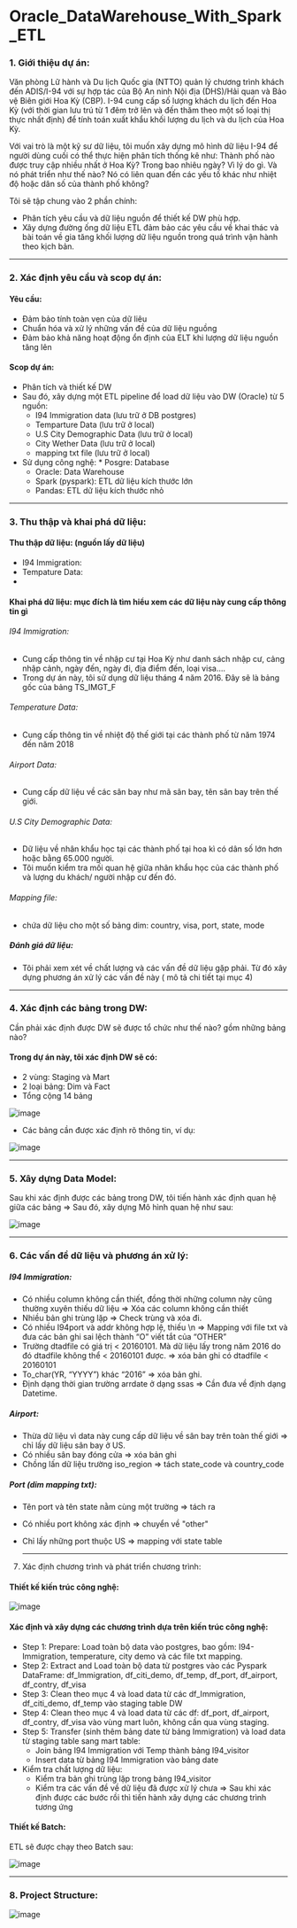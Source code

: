 # Oracle_DataWarehouse_With_Spark_ETL
### 1. Giới thiệu dự án:
Văn phòng Lữ hành và Du lịch Quốc gia (NTTO) quản lý chương trình khách đến ADIS/I-94 với sự hợp tác của Bộ An ninh Nội địa (DHS)/Hải quan và Bảo vệ Biên giới Hoa Kỳ (CBP). I-94 cung cấp số lượng khách du lịch đến Hoa Kỳ (với thời gian lưu trú từ 1 đêm trở lên và đến thăm theo một số loại thị thực nhất định) để tính toán xuất khẩu khối lượng du lịch và du lịch của Hoa Kỳ.

Với vai trò là một kỹ sư dữ liệu, tôi muốn xây dựng mô hình dữ liệu I-94 để người dùng cuối có thể thực hiện phân tích thống kê như: Thành phố nào được truy cập nhiều nhất ở Hoa Kỳ? Trong bao nhiêu ngày? Vì lý do gì. Và nó phát triển như thế nào? Nó có liên quan đến các yếu tố khác như nhiệt độ hoặc dân số của thành phố không?

Tôi sẽ tập chung vào 2 phần chính:
- Phân tích yêu cầu và dữ liệu nguồn để thiết kế DW phù hợp.
- Xây dựng đường ống dữ liệu ETL đảm bảo các yêu cầu về khai thác và bài toán về gia tăng khối lượng dữ liệu nguồn trong quá trình vận hành theo kịch bản.

----------------------------
### 2. Xác định yêu cầu và scop dự án:
#### Yêu cầu:
- Đảm bảo tính toàn vẹn của dữ liêu
- Chuẩn hóa và xử lý những vấn đề của dữ liệu nguồng
- Đảm bảo khả năng hoạt động ổn định của ELT khi lượng dữ liệu nguồn tăng lên 
#### Scop dự án:
* Phân tích và thiết kế DW
* Sau đó,  xây dựng một ETL pipeline để load dữ liệu vào DW (Oracle) từ 5 nguồn: 
     * I94 Immigration data (lưu trữ ở DB postgres)
     * Temparture Data (lưu trữ ở local)
     * U.S City Demographic Data (lưu trữ ở local)
     * City Wether Data (lưu trữ ở local)
    * mapping txt file (lưu trữ ở local) 
* Sử dụng công nghệ: 
      * Posgre: Database
    * Oracle: Data Warehouse
    * Spark (pyspark): ETL dữ liệu kích thước lớn
    * Pandas: ETL dữ liệu kích thước nhỏ
-----------------------------------
### 3. Thu thập và khai phá dữ liệu:
#### Thu thập dữ liệu: (nguồn lấy dữ liệu) 
* I94 Immigration: 
* Tempature Data:
* 
#### Khai phá dữ liệu: mục đích là tìm hiểu xem các dữ liệu này cung cấp thông tin gì
###### I94 Immigration: 
* Cung cấp thông tin về nhập cư tại Hoa Kỳ như danh sách nhập cư, cảng nhập cảnh, ngày đến, ngày đi, địa điểm đến, loại visa….
* Trong dự án này, tôi sử dụng dữ liệu tháng 4 năm 2016. Đây sẽ là bảng gốc của bảng TS_IMGT_F 
###### Temperature Data: 
* Cung cấp thông tin về nhiệt độ thế giới tại các thành phố từ năm 1974 đến năm 2018


###### Airport Data: 
* Cung cấp dữ liệu về các sân bay như mã sân bay, tên sân bay trên thế giới.
###### U.S City Demographic Data: 
* Dữ liệu về nhân khẩu học tại các thành phố tại hoa kì có dân số lớn hơn hoặc bằng 65.000 người.
* Tôi muốn kiểm tra mối quan hệ giữa nhân khẩu học của các thành phố và lượng du khách/ người nhập cư đến đó.  
###### Mapping file:
* chứa dữ liệu cho một số bảng dim: country, visa, port, state, mode 
##### Đánh giá dữ liệu: 
* Tôi phải xem xét về chất lượng và các vấn đề dữ liệu gặp phải. Từ đó xây dựng phương án xử lý các vấn đề này ( mô tả chi tiết tại mục 4)
------------------------------------
### 4. Xác định các bảng trong DW:
 Cần phải xác định được DW sẽ được tổ chức như thế nào? gồm những bảng nào?
#### Trong dự án này, tôi xác định DW sẽ có:
* 2 vùng: Staging và Mart
* 2 loại bảng: Dim và Fact
* Tổng cộng 14 bảng
  
![image](https://github.com/hien201/Oracle_DataWarehous_With_Spark_ETL/assets/90466915/499c3140-58ff-4f37-8b2a-1719e10dfb96)
* Các bảng cần được xác định rõ thông tin, ví dụ:
  
![image](https://github.com/hien201/Oracle_DataWarehous_With_Spark_ETL/assets/90466915/f2efb28f-5f73-4575-92ee-7a3fd40ac5e2)

-----------------------------------------
### 5. Xây dựng Data Model:
Sau khi xác định được các bảng trong DW, tôi tiến hành xác định quan hệ giữa các bảng
=> Sau đó, xây dựng Mô hình quan hệ như sau: 

![image](https://github.com/hien201/Oracle_DataWarehous_With_Spark_ETL/assets/90466915/9e130474-09d6-4190-be94-5708a1eac3ee)

-----------------------------------------------
### 6. Các vấn đề dữ liệu và phương án xử lý:
#####  I94 Immigration:
- Có nhiều column không cần thiết, đồng thời những column này cũng thường xuyên thiếu dữ liệu
    ⇒ Xóa các column không cần thiết 
- Nhiều bản ghi trùng lặp
    ⇒ Check trùng và xóa đi.
- Có nhiều I94port và addr không hợp lệ, thiếu \n
    => Mapping với file txt và đưa các bản ghi sai lệch thành “O” viết tắt của “OTHER”
- Trường dtadfile có giá trị < 20160101. Mà dữ liệu lấy trong năm 2016 do đó dtadfile không thể < 20160101 được. 
    ⇒ xóa bản ghi có dtadfile < 20160101
- To_char(YR, “YYYY”) khác “2016”
    ⇒ xóa bản ghi.
- Định dạng thời gian trường arrdate ở dạng ssas => Cần đưa về định dạng Datetime.
  
##### Airport:
- Thừa dữ liệu vì data này cung cấp dữ liệu về sân bay trên toàn thế giới => chỉ lấy dữ liệu sân bay ở US.
- Có nhiều sân bay đóng cửa => xóa bản ghi
- Chồng lấn dữ liệu trường iso_region => tách  state_code và country_code
  
##### Port (dim mapping txt):
- Tên port và tên state nằm cùng một trường => tách ra
- Có nhiều port không xác định => chuyển về "other"
- Chỉ lấy những port thuộc US => mapping với state table

  ------------------------------------
7. Xác định chương trình và phát triển chương trình:
#### Thiết kế kiến trúc công nghệ:

![image](https://github.com/hien201/Oracle_DataWarehous_With_Spark_ETL/assets/90466915/ca0270a0-0d24-4ac5-a227-86471adc2a83)

#### Xác định và xây dựng các chương trình dựa trên kiến trúc công nghệ:
*  Step 1: Prepare: Load toàn bộ data vào postgres, bao gồm: I94-Immigration, temperature, city demo và các file txt mapping.
* Step 2: Extract and Load toàn bộ data từ postgres vào các Pyspark DataFrame: df_Immigration, df_citi_demo, df_temp, df_port, df_airport, df_contry, df_visa
* Step 3: Clean theo mục 4 và load data từ các df_Immigration, df_citi_demo, df_temp vào staging table DW
* Step 4: Clean theo mục 4 và load data từ các df: df_port, df_airport, df_contry, df_visa vào vùng mart luôn, không cần qua vùng staging. 
* Step 5: Transfer (sinh thêm bảng date từ bảng Immigration) và load data từ staging table sang mart table:
    * Join bảng I94 Immigration với Temp thành bảng I94_visitor
    * Insert data từ bảng I94 Immigration vào bảng date 
* Kiểm tra chất lượng dữ liệu:
    * Kiểm tra bản ghi trùng lặp trong bảng I94_visitor
    * Kiểm tra các vấn đề về dữ liệu đã được xử lý chưa
=> Sau khi xác định được các bước rồi thì tiến hành xây dựng các chương trình tương ứng

#### Thiết kế Batch:
ETL sẽ được chạy theo Batch sau: 

![image](https://github.com/hien201/Oracle_DataWarehous_With_Spark_ETL/assets/90466915/643dcb19-58de-4328-9303-b066d18eca88)

-------------------------------
### 8. Project Structure:
![image](https://github.com/hien201/Oracle_DataWarehous_With_Spark_ETL/assets/90466915/477eb6f7-5b37-4a91-9121-9b9ae60bedcc)







     

     
 
    



